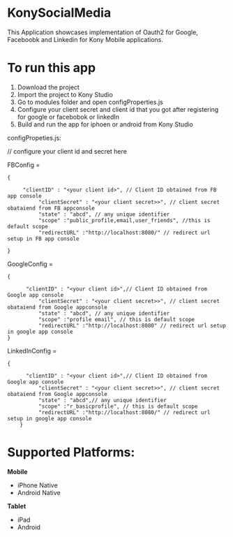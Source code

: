 KonySocialMedia
===========
This Application showcases implementation of Oauth2 for Google, Faceboobk and Linkedin for Kony Mobile applications.

# To run this app

1. Download the project
2. Import the project to Kony Studio
3. Go to modules folder and open configProperties.js
4. Configure your client secret and client id that you got after registering for google or facebobok or linkedIn 
5. Build and run the app for iphoen or android from Kony Studio


configPropeties.js:

//  configure your client id and secret here

FBConfig = 

	{ 
	     
	     "clientID" : "<your client id>", // Client ID obtained from FB app console
              "clientSecret" : "<your client secret>>", // client secret obataiend from FB appconsole
              "state" : "abcd", // any unique identifier
              "scope" :"public_profile,email,user_friends", //this is default scope
              "redirectURL" :"http://localhost:8080/" // redirect url setup in FB app console
              
	}
	
GoogleConfig = 

	{ 

	      "clientID" : "<your client id>",// Client ID obtained from Google app console
              "clientSecret" : "<your client secret>>", // client secret obataiend from Google appconsole
              "state" : "abcd", // any unique identifier
              "scope" :"profile email", // this is default scope
              "redirectURL" :"http://localhost:8080" // redirect url setup in google app console
	}
	
LinkedInConfig  = 

	{ 
	
	      "clientID" : "<your client id>",// Client ID obtained from Google app console
              "clientSecret" : "<your client secret>>", // client secret obataiend from Google appconsole
              "state" : "abcd",// any unique identifier
              "scope" :"r_basicprofile", // this is default scope
              "redirectURL" :"http://localhost:8080/" // redirect url setup in google app console
        }


# Supported Platforms:
**Mobile**
 * iPhone Native
 * Android Native

**Tablet**
 * iPad
 * Android
